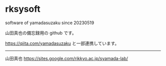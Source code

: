 # rksysoft
software of yamadasuzaku since 20230519

山田真也の備忘録用の github です。

https://qiita.com/yamadasuzaku と一部連携しています。

-------------------
山田真也
https://sites.google.com/rikkyo.ac.jp/syamada-lab/



